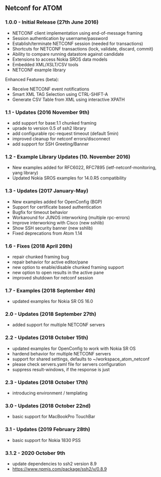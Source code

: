 ## Netconf for ATOM

### 1.0.0 - Initial Release (27th June 2016)
* NETCONF client implementation using end-of-message framing
* Session authentication by username/password
* Establish/terminate NETCONF session (needed for transactions)
* Shortcuts for NETCONF transactions (lock, validate, discard, commit)
* Ability to compare running datastore against candidate
* Extensions to access Nokia SROS data models
* Embedded XML/XSLT/CSV tools
* NETCONF example library

Enhanced Features (beta):
* Receive NETCONF event notifications
* Smart XML TAG Selection using CTRL-SHIFT-A
* Generate CSV Table from XML using interactive XPATH

### 1.1 - Updates (2016 November 9th)
* add support for base:1.1 chunked framing
* uprade to version 0.5 of ssh2 library
* add configurable rpc-request timeout (default 5min)
* improved cleanup for netconf errors/disconnect
* add support for SSH Greeting/Banner

### 1.2 - Example Library Updates (10. November 2016)
* New examples added for RFC6022, RFC7895
  (ietf-netconf-monitoring, yang library)
* Updated Nokia SROS examples for 14.0.R5 compatibility

### 1.3 - Updates (2017 January-May)
* New examples added for OpenConfig (BGP)
* Support for certificate based authentication
* Bugfix for timeout behavior
* Workaround for JUNOS interworking (multiple rpc-errors)
* Improve interworking with Cisco (new sshlib)
* Show SSH security banner (new sshlib)
* Fixed deprecations from Atom 1.14

### 1.6 - Fixes (2018 April 26th)
* repair chunked framing bug
* repair behavior for active editor/pane
* new option to enable/disable chunked framing support
* new option to open results in the active pane
* improved shutdown for netconf session

### 1.7 - Examples (2018 September 4th)
* updated examples for Nokia SR OS 16.0

### 2.0 - Updates (2018 September 27th)
* added support for multiple NETCONF servers

### 2.2 - Updates (2018 October 15th)
* updated examples for OpenConfig to work with Nokia SR OS
* hardend behavior for multiple NETCONF servers
* support for shared settings, defaults to ~/workspace_atom_netconf
* please check servers.yaml file for servers configuration
* suppress result-windows, if the response is just <ok>

### 2.3 - Updates (2018 October 17th)
* introducing environment / templating

### 3.0 - Updates (2018 October 22nd)
* basic support for MacBookPro TouchBar

### 3.1 - Updates (2019 February 28th)
* basic support for Nokia 1830 PSS

### 3.1.2 - 2020 October 9th
* update dependencies to ssh2 version 8.9
* https://www.npmjs.com/package/ssh2/v/0.8.9

